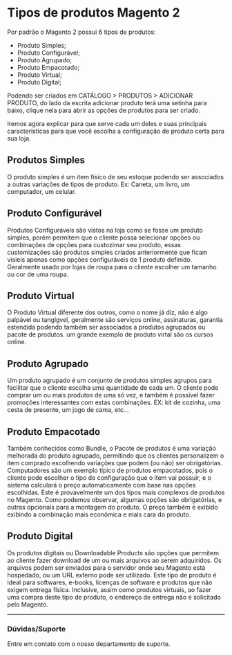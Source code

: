 # Tipos de produtos Magento 2

Por padrão o Magento 2 possui 6 tipos de produtos:
* Produto Simples;
* Produto Configurável;
* Produto Agrupado;
* Produto Empacotado;
* Produto Virtual;
* Produto Digital;

Podendo ser criados em CATÁLOGO > PRODUTOS > ADICIONAR PRODUTO, do lado da escrita adicionar produto terá uma setinha para baixo, clique nela para abrir as opções de produtos para ser criado.

Iremos agora explicar para que serve cada um deles e suas principais caracteristicas para que você escolha a configuração de produto certa para sua loja.

## Produtos Simples

O produto simples é um item físico de seu estoque podendo ser associados a outras variações de tipos de produto. Ex: Caneta, um livro, um computador, um celular.

## Produto Configurável 

Produtos Configuráveis são vistos na loja como se fosse um produto simples, porém permitem que o cliente possa selecionar opções ou combinações de opções para custozimar seu produto, essas customizações são produtos simples criados anteriormente que ficam visieis apenas como opções configuráveis de 1 produto definido. Geralmente usado por lojas de roupa para o cliente escolher um tamanho ou cor de uma roupa.

## Produto Virtual 

O Produto Virtual diferente dos outros, como o nome já diz, não é algo palpável ou tangígvel, geralmente são serviços online, assinaturas, garantia estendida podendo também ser associados a produtos agrupados ou pacote de produtos. um grande exemplo de produto virtal são os cursos online.

## Produto Agrupado

Um produto agrupado é um conjunto de produtos simples agrupos para facilitar que o cliente escolha uma quantidade de cada um. O cliente pode comprar um ou mais produtos de uma só vez, e também é possível fazer promoções interessantes com estas combinações. EX: kit de cozinha, uma cesta de presente, um jogo de cama, etc...

## Produto Empacotado

Também conhecidos como Bundle, o Pacote de produtos é uma variação melhorada do produto agrupado, permitindo que os clientes personalizem o item comprado escolhendo variações que podem (ou não) ser obrigatórias. Computadores são um exemplo típico de produtos empacotados, pois o cliente pode escolher o tipo de configuração que o item vai possuir, e o sistema calculará o preço automaticamente com base nas opções escolhidas. Este é provavelmente um dos tipos mais complexos de produtos no Magento. Como podemos observar, algumas opções são obrigatórias, e outras opcionais para a montagem do produto. O preço também é exibido exibindo a combinação mais econômica e mais cara do produto.

## Produto Digital

Os produtos digitais ou Downloadable Products são opções que permitem ao cliente fazer download de um ou mais arquivos ao serem adquiridos. Os arquivos podem ser enviados para o servidor onde seu Magento está hospedado, ou um URL externo pode ser utilizado. Este tipo de produto é ideal para softwares, e-books, licenças de software e produtos que não exigem entrega física. Inclusive, assim como produtos virtuais, ao fazer uma compra deste tipo de produto, o endereço de entrega não é solicitado pelo Magento.

<hr>

### Dúvidas/Suporte
Entre em contato com o nosso departamento de suporte.